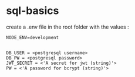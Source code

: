 # sql-basics

create a .env file in the root folder with the values :

```
NODE_ENV=development


DB_USER = <postgresql username>
DB_PW = <postgresql password>
JWT_SECRET = <'A secret for jwt (string)'>
PW = <'A password for bcrypt (string)'>

```
